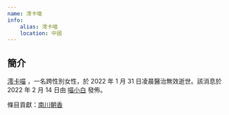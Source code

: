 ```yaml
---
name: 澪卡喵
info:
    alias: 澪卡喵
    location: 中國
---
```


## 簡介

[澪卡喵](https://twitter.com/MiocardMeow) ，一名跨性別女性，於 2022 年 1 月 31 日凌晨醫治無效逝世。該消息於 2022 年 2 月 14 日由 [喵小白](https://twitter.com/pizyj/status/1492928433172582400?s=21) 發佈。 

條目貢獻：[南川朝香](https://twitter.com/nkw45)
